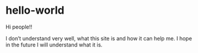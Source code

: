 # hello-world

Hi people!!

I don’t understand very well, what this site is and how it can help me.
I hope in the future I will understand what it is.
